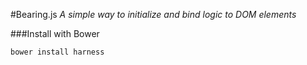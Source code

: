 #Bearing.js
_A simple way to initialize and bind logic to DOM elements_

###Install with Bower

```
bower install harness
```
